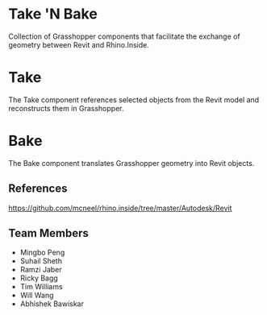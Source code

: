 # Take 'N Bake
Collection of Grasshopper components that facilitate the exchange of geometry between Revit and Rhino.Inside.


# Take
The Take component references selected objects from the Revit model and reconstructs them in Grasshopper.


# Bake
The Bake component translates Grasshopper geometry into Revit objects.

## References
https://github.com/mcneel/rhino.inside/tree/master/Autodesk/Revit

## Team Members
- Mingbo Peng
- Suhail Sheth
- Ramzi Jaber
- Ricky Bagg
- Tim Williams
- Will Wang
- Abhishek Bawiskar

